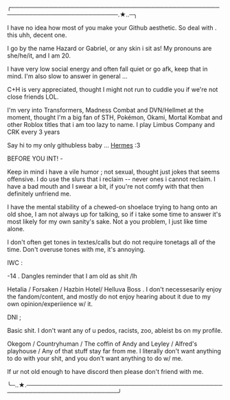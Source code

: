 ╭───────────────────────────────────────────────────────────────────────────.★..─╮

I have no idea how most of you make your Github aesthetic. So deal with . this uhh, decent one.
 
 I go by the name Hazard or Gabriel, or any skin i sit as! My pronouns are she/he/it, and I am 20. 

 I have very low social energy and often fall quiet or go afk, keep that in mind. I'm also slow to answer in general ...
 
 C+H is very appreciated, thought I might not run to cuddle you if we're not close friends LOL.

I'm very into Transformers, Madness Combat and DVN/Hellmet at the moment, thought I'm a big fan of STH, Pokémon, Okami, Mortal Kombat and other Roblox titles that i am too lazy to name. I play Limbus Company and CRK every 3 years

Say hi to my only githubless baby ...  [Hermes](https://inkthepilot.straw.page) :3 

BEFORE YOU INT! -

Keep in mind i have a vile humor ; not sexual, thought just jokes that seems offensive. I do use the slurs that i reclaim -- never ones i cannot reclaim. I have a bad mouth and I swear a bit, if you're not comfy with that then definitely unfriend me.

I have the mental stability of a chewed-on shoelace trying to hang onto an old shoe, I am not always up for talking, so if i take some time to answer it's most likely for my own sanity's sake. Not a you problem, I just like time alone.

I don't often get tones in textes/calls but do not require tonetags all of the time. Don't overuse tones with me, it's annoying. 

IWC :

-14 . Dangles reminder that I am old as shit /lh

Hetalia / Forsaken / Hazbin Hotel/ Helluva Boss . I don't necessesarily enjoy the fandom/content, and mostly do not enjoy hearing about it due to my own opinion/experiience w/ it.

DNI ;

Basic shit. I don't want any of u pedos, racists, zoo, ableist bs on my profile.

Okegom  / Countryhuman / The coffin of Andy and Leyley / Alfred's playhouse / Any of that stuff stay far from me. I literally don't want anything to do with your shit, and you don't want anything to do w/ me.

If ur not old enough to have discord then please don't friend with me. 

╰─..★.────────────────────────────────────────────────────────────────────────╯
